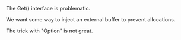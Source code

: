 The Get() interface is problematic.

We want some way to inject an external buffer to prevent allocations.

The trick with "Option" is not great.
